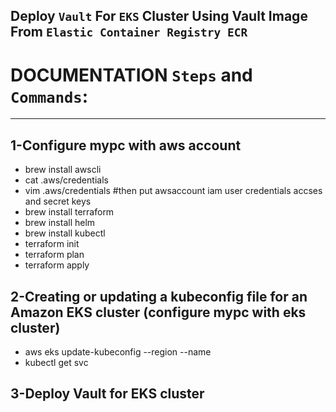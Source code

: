 ## Deploy `Vault` For `EKS` Cluster Using Vault Image From `Elastic Container Registry ECR`
# DOCUMENTATION `Steps` and `Commands`:
_______________________________________________________________________________
## 1-Configure mypc with aws account
* brew install awscli
* cat .aws/credentials
* vim .aws/credentials #then put awsaccount iam user credentials accses and secret keys
* brew install terraform
* brew install helm
* brew install kubectl
* terraform init
* terraform plan 
* terraform apply
## 2-Creating or updating a kubeconfig file for an Amazon EKS cluster (configure mypc with eks cluster)
* aws eks update-kubeconfig --region <region code> --name <cluster name>
* kubectl get svc
## 3-Deploy Vault for EKS cluster 
  
